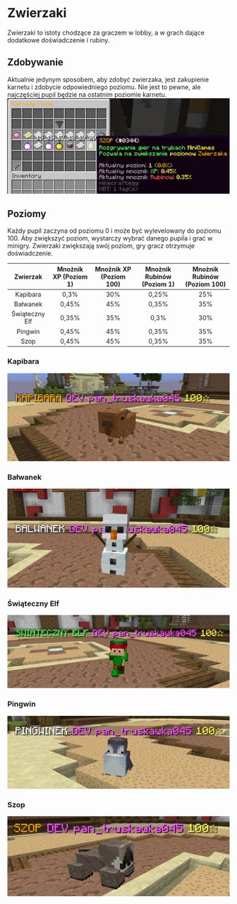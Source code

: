 # Zwierzaki

Zwierzaki to istoty chodzące za graczem w lobby, a w grach dające dodatkowe doświadczenie i rubiny.


## Zdobywanie
Aktualnie jedynym sposobem, aby zdobyć zwierzaka, jest zakupienie karnetu i zdobycie odpowiedniego poziomu.
Nie jest to pewne, ale najczęściej pupil będzie na ostatnim poziomie karnetu.
![Zdobywanie pupila](/assets/pets/obtaining-pet.png)

## Poziomy
Każdy pupil zaczyna od poziomu 0 i może być wylevelowany do poziomu 100. Aby zwiększyć poziom, wystarczy wybrać danego pupila i grać w minigry.
Zwierzaki zwiększają swój poziom, gry gracz otrzymuje doświadczenie.

|  **Zwierzak**  | **Mnożnik XP** (Poziom 1) | **Mnożnik XP** (Poziom 100) | **Mnożnik Rubinów** (Poziom 1) | **Mnożnik Rubinów** (Poziom 100) |
|:--------------:|:-------------------------:|:---------------------------:|:------------------------------:|:--------------------------------:|
|    Kapibara    |           0,3%            |             30%             |             0,25%              |               25%                |
|    Bałwanek    |           0,45%           |             45%             |             0,35%              |               35%                |
| Świąteczny Elf |           0,35%           |             35%             |              0,3%              |               30%                |
|    Pingwin     |           0,45%           |             45%             |             0,35%              |               35%                |
|      Szop      |           0,45%           |             45%             |             0,35%              |               35%                |

### Kapibara
![Kapibara](/assets/pets/pet-0.png)

### Bałwanek
![Bałwanek](/assets/pets/pet-1.png)

### Świąteczny Elf
![Świąteczny Elf](/assets/pets/pet-2.png)

### Pingwin
![Pingwin](/assets/pets/pet-3.png)

### Szop
![Szop](/assets/pets/pet-4.png)